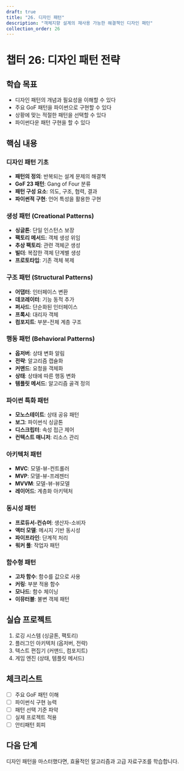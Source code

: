 ```yaml
---
draft: true
title: "26. 디자인 패턴"
description: "객체지향 설계의 재사용 가능한 해결책인 디자인 패턴"
collection_order: 26
---
```


# 챕터 26: 디자인 패턴 전략

## 학습 목표
- 디자인 패턴의 개념과 필요성을 이해할 수 있다
- 주요 GoF 패턴을 파이썬으로 구현할 수 있다
- 상황에 맞는 적절한 패턴을 선택할 수 있다
- 파이썬다운 패턴 구현을 할 수 있다

## 핵심 내용

### 디자인 패턴 기초
- **패턴의 정의**: 반복되는 설계 문제의 해결책
- **GoF 23 패턴**: Gang of Four 분류
- **패턴 구성 요소**: 의도, 구조, 협력, 결과
- **파이썬적 구현**: 언어 특성을 활용한 구현

### 생성 패턴 (Creational Patterns)
- **싱글톤**: 단일 인스턴스 보장
- **팩토리 메서드**: 객체 생성 위임
- **추상 팩토리**: 관련 객체군 생성
- **빌더**: 복잡한 객체 단계별 생성
- **프로토타입**: 기존 객체 복제

### 구조 패턴 (Structural Patterns)
- **어댑터**: 인터페이스 변환
- **데코레이터**: 기능 동적 추가
- **퍼사드**: 단순화된 인터페이스
- **프록시**: 대리자 객체
- **컴포지트**: 부분-전체 계층 구조

### 행동 패턴 (Behavioral Patterns)
- **옵저버**: 상태 변화 알림
- **전략**: 알고리즘 캡슐화
- **커맨드**: 요청을 객체화
- **상태**: 상태에 따른 행동 변화
- **템플릿 메서드**: 알고리즘 골격 정의

### 파이썬 특화 패턴
- **모노스테이트**: 상태 공유 패턴
- **보그**: 파이썬식 싱글톤
- **디스크립터**: 속성 접근 제어
- **컨텍스트 매니저**: 리소스 관리

### 아키텍처 패턴
- **MVC**: 모델-뷰-컨트롤러
- **MVP**: 모델-뷰-프레젠터
- **MVVM**: 모델-뷰-뷰모델
- **레이어드**: 계층화 아키텍처

### 동시성 패턴
- **프로듀서-컨슈머**: 생산자-소비자
- **액터 모델**: 메시지 기반 동시성
- **파이프라인**: 단계적 처리
- **워커 풀**: 작업자 패턴

### 함수형 패턴
- **고차 함수**: 함수를 값으로 사용
- **커링**: 부분 적용 함수
- **모나드**: 함수 체이닝
- **이뮤터블**: 불변 객체 패턴

## 실습 프로젝트
1. 로깅 시스템 (싱글톤, 팩토리)
2. 플러그인 아키텍처 (옵저버, 전략)
3. 텍스트 편집기 (커맨드, 컴포지트)
4. 게임 엔진 (상태, 템플릿 메서드)

## 체크리스트
- [ ] 주요 GoF 패턴 이해
- [ ] 파이썬식 구현 능력
- [ ] 패턴 선택 기준 파악
- [ ] 실제 프로젝트 적용
- [ ] 안티패턴 회피

## 다음 단계
디자인 패턴을 마스터했다면, 효율적인 알고리즘과 고급 자료구조를 학습합니다. 